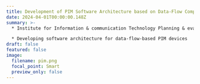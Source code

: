 ```yaml
---
title: Development of PIM Software Architecture based on Data-Flow Computing <br> (2024.04 - 2025.12)
date: 2024-04-01T00:00:00.148Z
summary: >-
  * Institute for Information & communication Technology Planning & evaluation (IITP) 

  * D﻿eveloping software architecture for data-flow-based PIM devices
draft: false
featured: false
image:
  filename: pim.png
  focal_point: Smart
  preview_only: false
---
```

